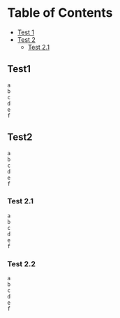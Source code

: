 # Table of Contents
- [Test 1](#test1)
- [Test 2](#test2)
    - [Test 2.1](#test2.1)

## Test1
```
a
b
c
d
e
f
```

## Test2
```
a
b
c
d
e
f
```

### Test 2.1
```
a
b
c
d
e
f
```
### Test 2.2
```
a
b
c
d
e
f
```

